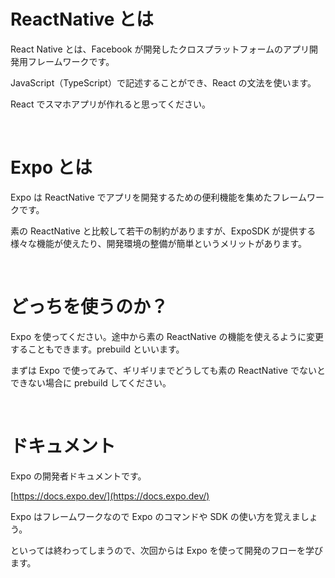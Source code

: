 # ReactNative とは

React Native とは、Facebook が開発したクロスプラットフォームのアプリ開発用フレームワークです。

JavaScript（TypeScript）で記述することができ、React の文法を使います。

React でスマホアプリが作れると思ってください。

<br>

# Expo とは

Expo は ReactNative でアプリを開発するための便利機能を集めたフレームワークです。

素の ReactNative と比較して若干の制約がありますが、ExpoSDK が提供する様々な機能が使えたり、開発環境の整備が簡単というメリットがあります。

<br>

# どっちを使うのか？

Expo を使ってください。途中から素の ReactNative の機能を使えるように変更することもできます。prebuild といいます。

まずは Expo で使ってみて、ギリギリまでどうしても素の ReactNative でないとできない場合に prebuild してください。

<br>

# ドキュメント

Expo の開発者ドキュメントです。

[https://docs.expo.dev/](https://docs.expo.dev/)

Expo はフレームワークなので Expo のコマンドや SDK の使い方を覚えましょう。

といっては終わってしまうので、次回からは Expo を使って開発のフローを学びます。
